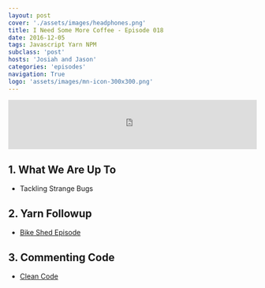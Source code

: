 ```yaml
---
layout: post
cover: './assets/images/headphones.png'
title: I Need Some More Coffee - Episode 018
date: 2016-12-05
tags: Javascript Yarn NPM
subclass: 'post'
hosts: 'Josiah and Jason'
categories: 'episodes'
navigation: True
logo: 'assets/images/mn-icon-300x300.png'
---
```


<!-- Iframe from Podbean -->
<iframe src="https://www.podbean.com/media/player/xqhs9-6533b4?from=yiiadmin&skin=2&share=1&fonts=Helvetica&auto=0&download=0" height="100" width="100%" frameborder="0" scrolling="no" data-name="pb-iframe-player"></iframe>
<br>

## 1. What We Are Up To
  - Tackling Strange Bugs

## 2. Yarn Followup
  - [Bike Shed Episode](http://bikeshed.fm/89)

## 3. Commenting Code
  - [Clean Code](https://www.amazon.com/Clean-Code-Handbook-Software-Craftsmanship/dp/0132350882)


<br />
